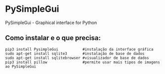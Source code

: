 # PySimpleGui
PySimpleGui - Graphical interface for Python

## Como instalar e o que precisa:
```
pip3 install PysimpleGui           #instalação da interface gráfica
sudo apt-get install sqlite3       #instalação de base de dados
sudo apt-get install sqlitebrowser #visualizador de base de dados
pip3 install pillow                #permite usar mais tipos de imagens ao PySimpleGui
```
